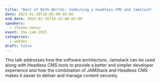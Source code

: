 ```yaml
---
title: "Best of Both Worlds: Combining a headless CMS and Jamstack"
date: 2023-01-26T16:05:00-05:00
end_date: 2023-01-26T16:15:00-05:00
speakers:
  - ifeoma-nwosu
event: the-jam-2023
categories:
  - webdev
draft: false
---
```


This talk addresses how the software architecture, Jamstack can be used along with Headless CMS tools to provide a better and simpler developer experience and how the combination of JAMStack and Headless CMS makes it easier to deliver and manage content securely.